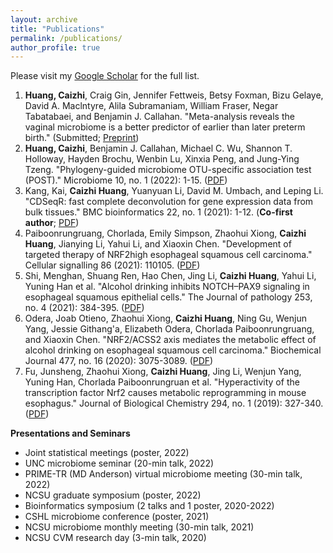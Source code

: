 ```yaml
---
layout: archive
title: "Publications"
permalink: /publications/
author_profile: true
---
```


Please visit my [Google Scholar](https://scholar.google.com/citations?user=UwKQbYcAAAAJ&hl=en) for the full list.


1. **Huang, Caizhi**, Craig Gin, Jennifer Fettweis, Betsy Foxman, Bizu Gelaye, David A. Maclntyre, Alila Subramaniam, William Fraser, Negar Tabatabaei, and Benjamin J. Callahan. "Meta-analysis reveals the vaginal microbiome is a better predictor of earlier than later preterm birth." (Submitted; [Preprint](https://www.medrxiv.org/content/10.1101/2022.09.26.22280389v1))
2. **Huang, Caizhi**, Benjamin J. Callahan, Michael C. Wu, Shannon T. Holloway, Hayden Brochu, Wenbin Lu, Xinxia Peng, and Jung-Ying Tzeng. "Phylogeny-guided microbiome OTU-specific association test (POST)." Microbiome 10, no. 1 (2022): 1-15. ([PDF](http://hczdavid.github.io/files/post_paper.pdf))
3. Kang, Kai, **Caizhi Huang**, Yuanyuan Li, David M. Umbach, and Leping Li. "CDSeqR: fast complete deconvolution for gene expression data from bulk tissues." BMC bioinformatics 22, no. 1 (2021): 1-12. (**Co-first author**; [PDF](http://hczdavid.github.io/files/cdseq_paper.pdf))
4. Paiboonrungruang, Chorlada, Emily Simpson, Zhaohui Xiong, **Caizhi Huang**, Jianying Li, Yahui Li, and Xiaoxin Chen. "Development of targeted therapy of NRF2high esophageal squamous cell carcinoma." Cellular signalling 86 (2021): 110105. ([PDF](http://hczdavid.github.io/files/nrf2-main.pdf))
5. Shi, Menghan, Shuang Ren, Hao Chen, Jing Li, **Caizhi Huang**, Yahui Li, Yuning Han et al. "Alcohol drinking inhibits NOTCH–PAX9 signaling in esophageal squamous epithelial cells." The Journal of pathology 253, no. 4 (2021): 384-395. ([PDF](http://hczdavid.github.io/files/alcohol_paper.pdf))
6. Odera, Joab Otieno, Zhaohui Xiong, **Caizhi Huang**, Ning Gu, Wenjun Yang, Jessie Githang'a, Elizabeth Odera, Chorlada Paiboonrungruang, and Xiaoxin Chen. "NRF2/ACSS2 axis mediates the metabolic effect of alcohol drinking on esophageal squamous cell carcinoma." Biochemical Journal 477, no. 16 (2020): 3075-3089. ([PDF](http://hczdavid.github.io/files/nrf2_joab.pdf))
7. Fu, Junsheng, Zhaohui Xiong, **Caizhi Huang**, Jing Li, Wenjun Yang, Yuning Han, Chorlada Paiboonrungruan et al. "Hyperactivity of the transcription factor Nrf2 causes metabolic reprogramming in mouse esophagus." Journal of Biological Chemistry 294, no. 1 (2019): 327-340. ([PDF](http://hczdavid.github.io/files/hyperactivity.pdf))

**Presentations and Seminars**

* Joint statistical meetings (poster, 2022)
* UNC microbiome seminar (20-min talk, 2022)
* PRIME-TR (MD Anderson) virtual microbiome meeting (30-min talk, 2022)
* NCSU graduate symposium (poster, 2022)
* Bioinformatics symposium (2 talks and 1 poster, 2020-2022)
* CSHL microbiome conference (poster, 2021)
* NCSU microbiome monthly meeting (30-min talk, 2021)
* NCSU CVM research day (3-min talk, 2020)




